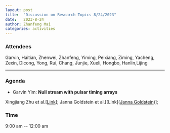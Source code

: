 ```yaml
---
layout: post
title:  "Discussion on Research Topics 8/24/2023"
date:   2023-8-24
author: Zhanfeng Mai
categories: activities
---
```



### Attendees

Garvin, Haitian, Zhenwei, Zhanfeng, Yiming, Peixiang, Ziming, Yacheng, Zexin, Dicong, Yong, Rui, Chang, Junjie, Xueli, Hongbo, Hanlin,Lijing

---

### Agenda


- Garvin Yim: **Null stream with pulsar timing arrays**


Xingjiang Zhu et al.[[Link](https://arxiv.org/abs/1502.06001)];
Janna Goldstein et al.[[Link]([Janna Goldstein](https://arxiv.org/abs/1712.03975))];
 


      
     
       
  
       
  
       

          
### Time

9:00 am -- 12:00 am
